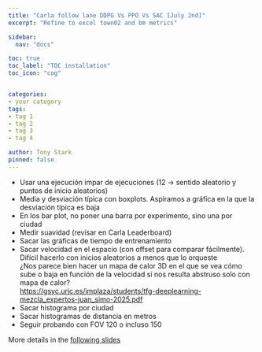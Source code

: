 ```yaml
---
title: "Carla follow lane DDPG Vs PPO Vs SAC [July 2nd]"
excerpt: "Refine to excel town02 and bm metrics"

sidebar:
  nav: "docs"

toc: true
toc_label: "TOC installation"
toc_icon: "cog"


categories:
- your category
tags:
- tag 1
- tag 2
- tag 3
- tag 4

author: Tony Stark
pinned: false
---
```


- Usar una ejecución impar de ejecuciones (12 → sentido aleatorio y puntos de inicio aleatorios)
- Media y desviación típica con boxplots. Aspiramos a gráfica en la que la desviación típica es baja
- En los bar plot, no poner una barra por experimento, sino una por ciudad
- Medir suavidad (revisar en Carla Leaderboard)
- Sacar las gráficas de tiempo de entrenamiento
- Sacar velocidad en el espacio (con offset para comparar fácilmente). Difícil hacerlo con inicios aleatorios a menos que lo orqueste  
  ¿Nos parece bien hacer un mapa de calor 3D en el que se vea cómo sube o baja en función de la velocidad si nos resulta abstruso solo con mapa de calor?  
  https://gsyc.urjc.es/jmplaza/students/tfg-deeplearning-mezcla_expertos-juan_simo-2025.pdf
- Sacar histograma por ciudad
- Sacar histogramas de distancia en metros
- Seguir probando con FOV 120 o incluso 150

More details in the [following slides](https://docs.google.com/presentation/d/1zkHQd7Q6C71EKOHBAzPn96qtqaS7fv7c5qVKWE5vmNM/edit?slide=id.g347779b8fc6_0_0#slide=id.g347779b8fc6_0_0)